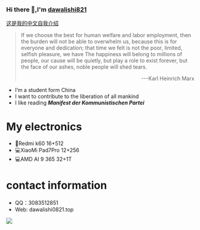 ### Hi there 👋,I'm [dawalishi821](https://github.com/dawalishi821)

[这是我的中文自我介绍](https://github.com/dawalishi821/dawalishi821/blob/main/README-zh-Hans.md)


> If we choose the best for human welfare and labor employment, then the burden will not be able to overwhelm us, because this is for everyone and dedication; that time we felt is not the poor, limited, selfish pleasure, we have The happiness will belong to millions of people, our cause will be quietly, but play a role to exist forever, but the face of our ashes, noble people will shed tears.
> <p align="right">---Karl Heinrich Marx</p>

- I’m a student form China
- I want to contribute to the liberation of all mankind
- I like reading ***Manifest der Kommunistischen Partei***

My electronics
==
- 📱Redmi k60 16+512
- 💻XiaoMi Pad7Pro 12+256
- 💻AMD AI 9 365 32+1T

contact information
==
- QQ：3083512851
- Web: dawalishi0821.top

<img src="https://github-readme-stats.vercel.app/api?username=dawalishi821&show_icons=true&theme=radical" align="lift">
